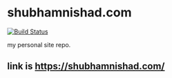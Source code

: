 # shubhamnishad.com

[![Build Status](https://travis-ci.org/shubhamnishad97/shubhamnishad.com.svg?branch=master)](https://travis-ci.org/shubhamnishad97/badges)

my personal site repo.
## link is https://shubhamnishad.com/
[](https://travis-ci.org/shubhamnishad97/shubhamnishad.com.svg?branch=master)
